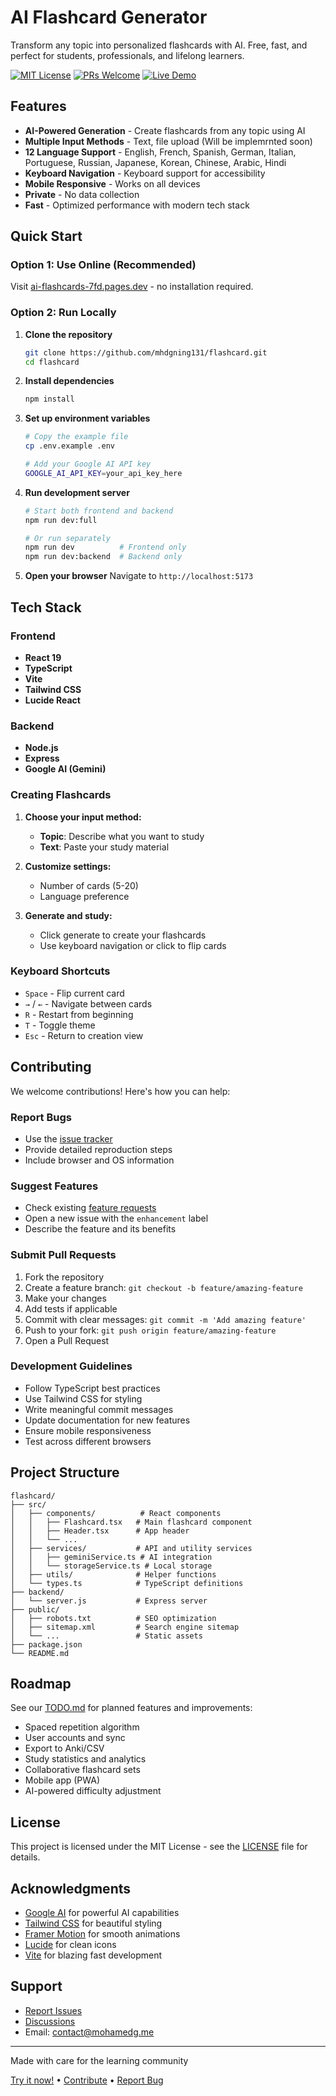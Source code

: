 # AI Flashcard Generator

Transform any topic into personalized flashcards with AI. Free, fast, and perfect for students, professionals, and lifelong learners.

[![MIT License](https://img.shields.io/badge/License-MIT-green.svg)](https://choosealicense.com/licenses/mit/)
[![PRs Welcome](https://img.shields.io/badge/PRs-welcome-brightgreen.svg)](http://makeapullrequest.com)
[![Live Demo](https://img.shields.io/badge/Live-Demo-blue.svg)](https://ai-flashcards-7fd.pages.dev/)

## Features

- **AI-Powered Generation** - Create flashcards from any topic using AI
- **Multiple Input Methods** - Text, file upload (Will be implemrnted soon)
- **12 Language Support** - English, French, Spanish, German, Italian, Portuguese, Russian, Japanese, Korean, Chinese, Arabic, Hindi
- **Keyboard Navigation** - Keyboard support for accessibility
- **Mobile Responsive** - Works on all devices
- **Private** - No data collection
- **Fast** - Optimized performance with modern tech stack

## Quick Start

### Option 1: Use Online (Recommended)
Visit [ai-flashcards-7fd.pages.dev](https://ai-flashcards-7fd.pages.dev/) - no installation required.

### Option 2: Run Locally

1. **Clone the repository**
   ```bash
   git clone https://github.com/mhdgning131/flashcard.git
   cd flashcard
   ```

2. **Install dependencies**
   ```bash
   npm install
   ```

3. **Set up environment variables**
   ```bash
   # Copy the example file
   cp .env.example .env
   
   # Add your Google AI API key
   GOOGLE_AI_API_KEY=your_api_key_here
   ```

4. **Run development server**
   ```bash
   # Start both frontend and backend
   npm run dev:full
   
   # Or run separately
   npm run dev          # Frontend only
   npm run dev:backend  # Backend only
   ```

5. **Open your browser**
   Navigate to `http://localhost:5173`

## Tech Stack

### Frontend
- **React 19**
- **TypeScript**
- **Vite**
- **Tailwind CSS**
- **Lucide React**

### Backend
- **Node.js**
- **Express**
- **Google AI (Gemini)**

### Creating Flashcards

1. **Choose your input method:**
   - **Topic**: Describe what you want to study
   - **Text**: Paste your study material

2. **Customize settings:**
   - Number of cards (5-20)
   - Language preference

3. **Generate and study:**
   - Click generate to create your flashcards
   - Use keyboard navigation or click to flip cards

### Keyboard Shortcuts

- `Space` - Flip current card
- `→` / `←` - Navigate between cards
- `R` - Restart from beginning
- `T` - Toggle theme
- `Esc` - Return to creation view

## Contributing

We welcome contributions! Here's how you can help:

### Report Bugs
- Use the [issue tracker](https://github.com/mhdgning131/flashcard/issues)
- Provide detailed reproduction steps
- Include browser and OS information

### Suggest Features
- Check existing [feature requests](https://github.com/mhdgning131/flashcard/issues?q=is%3Aissue+is%3Aopen+label%3Aenhancement)
- Open a new issue with the `enhancement` label
- Describe the feature and its benefits

### Submit Pull Requests

1. Fork the repository
2. Create a feature branch: `git checkout -b feature/amazing-feature`
3. Make your changes
4. Add tests if applicable
5. Commit with clear messages: `git commit -m 'Add amazing feature'`
6. Push to your fork: `git push origin feature/amazing-feature`
7. Open a Pull Request

### Development Guidelines

- Follow TypeScript best practices
- Use Tailwind CSS for styling
- Write meaningful commit messages
- Update documentation for new features
- Ensure mobile responsiveness
- Test across different browsers

## Project Structure

```
flashcard/
├── src/
│   ├── components/          # React components
│   │   ├── Flashcard.tsx   # Main flashcard component
│   │   ├── Header.tsx      # App header
│   │   └── ...
│   ├── services/           # API and utility services
│   │   ├── geminiService.ts # AI integration
│   │   └── storageService.ts # Local storage
│   ├── utils/              # Helper functions
│   └── types.ts            # TypeScript definitions
├── backend/
│   └── server.js           # Express server
├── public/
│   ├── robots.txt          # SEO optimization
│   ├── sitemap.xml         # Search engine sitemap
│   └── ...                 # Static assets
├── package.json
└── README.md
```

## Roadmap

See our [TODO.md](./TODO.md) for planned features and improvements:

- Spaced repetition algorithm
- User accounts and sync
- Export to Anki/CSV
- Study statistics and analytics
- Collaborative flashcard sets
- Mobile app (PWA)
- AI-powered difficulty adjustment

## License

This project is licensed under the MIT License - see the [LICENSE](LICENSE) file for details.

## Acknowledgments

- [Google AI](https://ai.google.dev/) for powerful AI capabilities
- [Tailwind CSS](https://tailwindcss.com/) for beautiful styling
- [Framer Motion](https://www.framer.com/motion/) for smooth animations
- [Lucide](https://lucide.dev/) for clean icons
- [Vite](https://vitejs.dev/) for blazing fast development

## Support

- [Report Issues](https://github.com/mhdgning131/flashcard/issues)
- [Discussions](https://github.com/mhdgning131/flashcard/discussions)
- Email: contact@mohamedg.me

---

Made with care for the learning community

[Try it now!](https://ai-flashcards-7fd.pages.dev/) • [Contribute](#contributing) • [Report Bug](https://github.com/mhdgning131/flashcard/issues)

